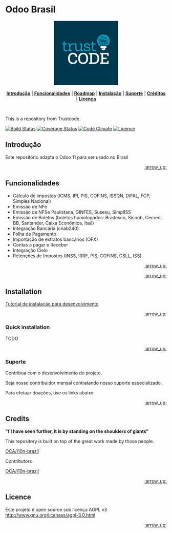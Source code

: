 Odoo Brasil
============================================

<p align="center">
<a name="top" href="http://trustcode.com.br/page/open-source-1"><img src="https://github.com/Trust-Code/odoo-brasil/raw/10.0/icon.png"></a>
</p>

<p align="center">
<b><a href="#introducao">Introdução</a></b>
|
<b><a href="#funcionalidades">Funcionalidades</a></b>
|
<b><a href="#roadmap">Roadmap</a></b>
|
<b><a href="#installation">Instalação</a></b>
|
<b><a href="#suporte">Suporte</a></b>
|
<b><a href="#creditos">Créditos</a></b>
|
<b><a href="#licenca">Licença</a></b>
</p>

<br>

This is a repository from Trustcode.

[![Build Status](https://travis-ci.org/Trust-Code/odoo-brasil.svg?branch=11.0)](https://travis-ci.org/Trust-Code/odoo-brasil)
[![Coverage Status](https://coveralls.io/repos/github/Trust-Code/odoo-brasil/badge.svg?branch=11.0)](https://coveralls.io/github/Trust-Code/odoo-brasil?branch=11.0)
[![Code Climate](https://codeclimate.com/github/Trust-Code/odoo-brasil/badges/gpa.svg)](https://codeclimate.com/github/Trust-Code/odoo-brasil)
[![Licence](https://img.shields.io/badge/license-AGPLv3-blue.svg?style=flat-square)](https://img.shields.io/badge/license-AGPLv3-blue.svg?style=flat-square)



## Introdução

Este repositório adapta o Odoo 11 para ser usado no Brasil

<p align="right"><a href="#top">:arrow_up:</a></p>

## Funcionalidades

* Cálculo de impostos (ICMS, IPI, PIS, COFINS, ISSQN, DIFAL, FCP, Simples Nacional)
* Emissão de NFe
* Emissão de NFSe Paulistana, GINFES, Susesu, SimplISS
* Emissão de Boletos (boletos homologados: Bradesco, Sicoob, Cecred, BB, Santander, Caixa Econômica, Itaú)
* Integração Bancária (cnab240)
* Folha de Pagamento
* Importação de extratos bancários (OFX)
* Contas a pagar e Receber
* Integração Cielo
* Retenções de Impostos (INSS, IRRF, PIS, COFINS, CSLL, ISS)

<p align="right"><a href="#top">:arrow_up:</a></p>


<p align="right"><a href="#top">:arrow_up:</a></p>

## Installation

<a href="https://github.com/Trust-Code/Tutorial-Instalacao">Tutorial de instalação para desenvolvimento</a>

<p align="right"><a href="#top">:arrow_up:</a></p>

### Quick installation

TODO

<p align="right"><a href="#top">:arrow_up:</a></p>


### Suporte

Contribua com o desenvolvimento do projeto.

Seja nosso contribuidor mensal contratando nosso suporte especializado.

Para efetuar doações, use os links abaixo:


<p align="right"><a href="#top">:arrow_up:</a></p>

## Credits

**"f I have seen further, it is by standing on the shoulders of giants"**

This repository is built on top of the great work made by those people.

<a href="https://github.com/OCA/l10n-brazil">OCA/l10n-brazil</a>

Contributors

<a href="https://github.com/OCA/l10n-brazil/graphs/contributors">OCA/l10n-brazil</a>

<p align="right"><a href="#top">:arrow_up:</a></p>

## Licence

Este projeto é open source sob licença AGPL v3 http://www.gnu.org/licenses/agpl-3.0.html

<p align="right"><a href="#top">:arrow_up:</a></p>
